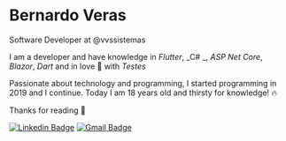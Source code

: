 # Bernardo Veras

Software Developer at @vvssistemas

I am a developer and have knowledge in _Flutter_, _C# _, _ASP Net Core_, _Blazor_, _Dart_ and in love 💜 with _Testes_

Passionate about technology and programming, I started programming in 2019 and I continue.
Today I am 18 years old and thirsty for knowledge! 🔥

Thanks for reading 💜

[![Linkedin Badge](https://img.shields.io/badge/-Bernardo%20Veras-6633cc?style=flat-square&logo=Linkedin&logoColor=white&link=https://www.linkedin.com/in/bernardoveras/)](https://www.linkedin.com/in/bernardoveras/) 
[![Gmail Badge](https://img.shields.io/badge/-bernardo@vvssistemas.com.br-6633cc?style=flat-square&logo=Gmail&logoColor=white&link=mailto:bernardo@vvsistemas.com.br)](mailto:bernardo@vvssistemas.com.br)

